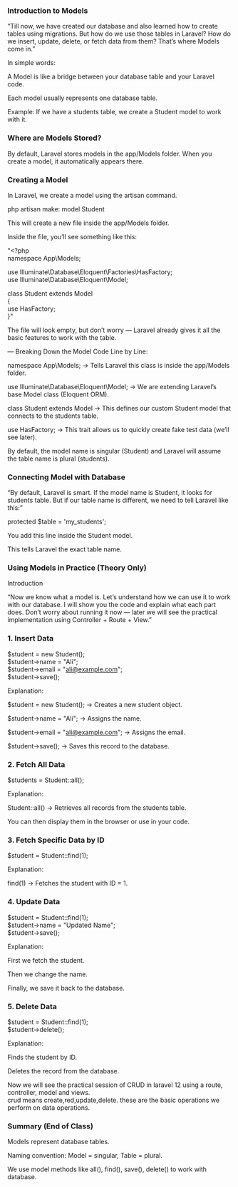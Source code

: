 ### Introduction to Models

“Till now, we have created our database and also learned how to create tables using migrations. But how do we use those tables in Laravel? How do we insert, update, delete, or fetch data from them?
That’s where Models come in.”

In simple words:

A Model is like a bridge between your database table and your Laravel code.

Each model usually represents one database table.

Example: If we have a students table, we create a Student model to work with it.


### Where are Models Stored?

By default, Laravel stores models in the app/Models folder.
When you create a model, it automatically appears there.


### Creating a Model

In Laravel, we create a model using the artisan command.  

php artisan make: model Student  

This will create a new file inside the app/Models folder.

Inside the file, you’ll see something like this:  

"<?php  
namespace App\Models;  

use Illuminate\Database\Eloquent\Factories\HasFactory;  
use Illuminate\Database\Eloquent\Model;  

class Student extends Model  
{  
    use HasFactory;  
}"  

The file will look empty, but don’t worry — Laravel already gives it all the basic features to work with the table.

— Breaking Down the Model Code
Line by Line:

namespace App\Models;
→ Tells Laravel this class is inside the app/Models folder.

use Illuminate\Database\Eloquent\Model;
→ We are extending Laravel’s base Model class (Eloquent ORM).

class Student extends Model
→ This defines our custom Student model that connects to the students table.

use HasFactory;
→ This trait allows us to quickly create fake test data (we’ll see later).


By default, the model name is singular (Student) and Laravel will assume the table name is plural (students).

### Connecting Model with Database

“By default, Laravel is smart. If the model name is Student, it looks for students table.
But if our table name is different, we need to tell Laravel like this:”

protected $table = 'my_students';

You add this line inside the Student model.

This tells Laravel the exact table name.

### Using Models in Practice (Theory Only)

Introduction

“Now we know what a model is. Let’s understand how we can use it to work with our database. 
I will show you the code and explain what each part does. Don’t worry about running it now — later we will see the practical implementation using Controller + Route + View.”


### 1. Insert Data

$student = new Student();  
$student->name = "Ali";  
$student->email = "ali@example.com";  
$student->save();  

Explanation:  

$student = new Student(); → Creates a new student object.  

$student->name = "Ali"; → Assigns the name.  

$student->email = "ali@example.com"; → Assigns the email.  

$student->save(); → Saves this record to the database.  

### 2. Fetch All Data  

$students = Student::all();  

Explanation:  

Student::all() → Retrieves all records from the students table.  

You can then display them in the browser or use in your code.  


### 3. Fetch Specific Data by ID  

$student = Student::find(1);  

Explanation:  

find(1) → Fetches the student with ID = 1.  


### 4. Update Data  

$student = Student::find(1);  
$student->name = "Updated Name";  
$student->save();  

Explanation:  

First we fetch the student.  

Then we change the name.  

Finally, we save it back to the database.  


### 5. Delete Data  

$student = Student::find(1);  
$student->delete();  

Explanation:  

Finds the student by ID.  

Deletes the record from the database.  


Now we will see the practical session of CRUD in laravel 12 using a route, controller, model and views.   
crud means create,red,update,delete. these are the basic operations we perform on data operations.  


### Summary (End of Class)

Models represent database tables.  

Naming convention: Model = singular, Table = plural.  

We use model methods like all(), find(), save(), delete() to work with database.  


